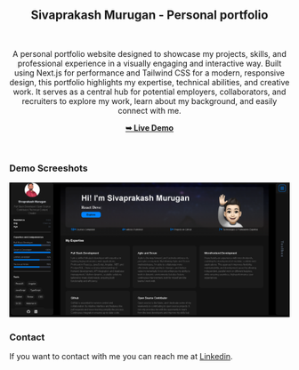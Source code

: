 
<div align="center">
<br />
<h2 align="center">Sivaprakash Murugan - Personal portfolio</h2>
<br />

A personal portfolio website designed to showcase my projects, skills, and professional experience in a visually engaging and interactive way. Built using Next.js for performance and Tailwind CSS for a modern, responsive design, this portfolio highlights my expertise, technical abilities, and creative work. It serves as a central hub for potential employers, collaborators, and recruiters to explore my work, learn about my background, and easily connect with me.

<a href="https://sivaprakash-myportfolio.vercel.app"><strong>➥ Live Demo</strong></a>

</div>

<br />

### Demo Screeshots

![Sivaprakash Portfolio Desktop Demo](./public/readme-images/portfolio.png "Sivaprakash Portfolio")


### Contact

If you want to contact with me you can reach me at [Linkedin](https://www.linkedin.com/in/siva-prakash-03a12a157).
